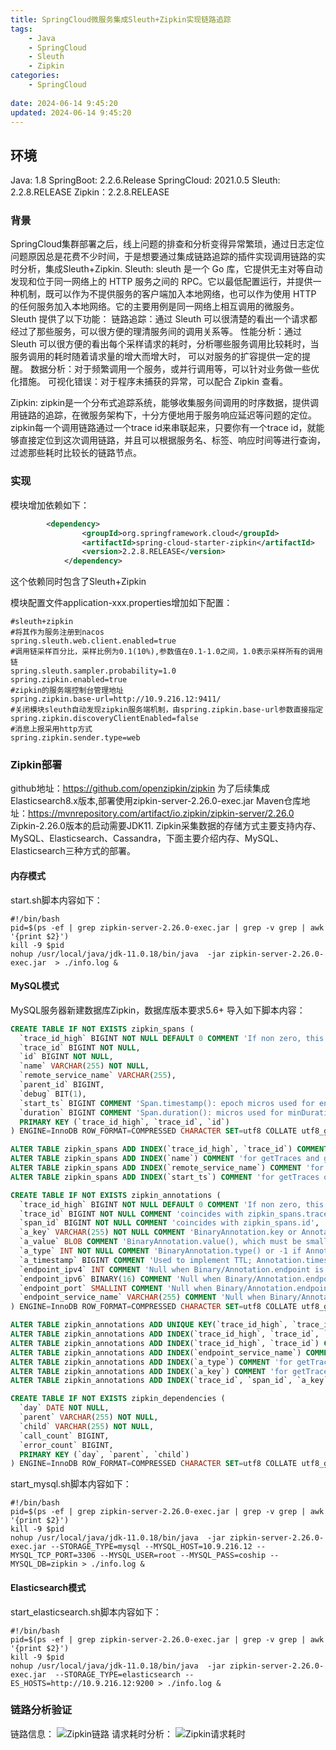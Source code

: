 ```yaml
---
title: SpringCloud微服务集成Sleuth+Zipkin实现链路追踪
tags:
	- Java
	- SpringCloud
	- Sleuth
	- Zipkin
categories: 
	- SpringCloud
	
date: 2024-06-14 9:45:20
updated: 2024-06-14 9:45:20
---
```

## <span id="inline-blue">环境</span>
Java: 1.8
SpringBoot: 2.2.6.Release
SpringCloud: 2021.0.5
Sleuth: 2.2.8.RELEASE
Zipkin：2.2.8.RELEASE
### <span id="inline-blue">背景</span>
SpringCloud集群部署之后，线上问题的排查和分析变得异常繁琐，通过日志定位问题原因总是花费不少时间，于是想要通过集成链路追踪的插件实现调用链路的实时分析，集成Sleuth+Zipkin.
Sleuth:
sleuth 是一个 Go 库，它提供无主对等自动发现和位于同一网络上的 HTTP 服务之间的 RPC。它以最低配置运行，并提供一种机制，既可以作为不提供服务的客户端加入本地网络，也可以作为使用 HTTP 的任何服务加入本地网络。它的主要用例是同一网络上相互调用的微服务。
Sleuth 提供了以下功能：
链路追踪：通过 Sleuth 可以很清楚的看出一个请求都经过了那些服务，可以很方便的理清服务间的调用关系等。
性能分析：通过 Sleuth 可以很方便的看出每个采样请求的耗时，分析哪些服务调用比较耗时，当服务调用的耗时随着请求量的增大而增大时， 可以对服务的扩容提供一定的提醒。
数据分析：对于频繁调用一个服务，或并行调用等，可以针对业务做一些优化措施。
可视化错误：对于程序未捕获的异常，可以配合 Zipkin 查看。

Zipkin:
zipkin是一个分布式追踪系统，能够收集服务间调用的时序数据，提供调用链路的追踪，在微服务架构下，十分方便地用于服务响应延迟等问题的定位。
zipkin每一个调用链路通过一个trace id来串联起来，只要你有一个trace id，就能够直接定位到这次调用链路，并且可以根据服务名、标签、响应时间等进行查询，过滤那些耗时比较长的链路节点。

### <span id="inline-blue">实现</span>
模块增加依赖如下：
```xml
		<dependency>
                <groupId>org.springframework.cloud</groupId>
                <artifactId>spring-cloud-starter-zipkin</artifactId>
                <version>2.2.8.RELEASE</version>
            </dependency>
```
这个依赖同时包含了Sleuth+Zipkin

模块配置文件application-xxx.properties增加如下配置：
```properties
#sleuth+zipkin
#将其作为服务注册到nacos
spring.sleuth.web.client.enabled=true
#调用链采样百分比，采样比例为0.1(10%),参数值在0.1-1.0之间，1.0表示采样所有的调用链
spring.sleuth.sampler.probability=1.0
spring.zipkin.enabled=true
#zipkin的服务端控制台管理地址
spring.zipkin.base-url=http://10.9.216.12:9411/
#关闭模块sleuth自动发现zipkin服务端机制，由spring.zipkin.base-url参数直接指定
spring.zipkin.discoveryClientEnabled=false
#消息上报采用http方式
spring.zipkin.sender.type=web
```

### <span id="inline-blue">Zipkin部署</span>
github地址：https://github.com/openzipkin/zipkin
为了后续集成Elasticsearch8.x版本,部署使用zipkin-server-2.26.0-exec.jar
Maven仓库地址：https://mvnrepository.com/artifact/io.zipkin/zipkin-server/2.26.0
Zipkin-2.26.0版本的启动需要JDK11.
Zipkin采集数据的存储方式主要支持内存、MySQL、Elasticsearch、Cassandra，下面主要介绍内存、MySQL、Elasticsearch三种方式的部署。
#### <span id="inline-blue">内存模式</span>
start.sh脚本内容如下：
```shell
#!/bin/bash
pid=$(ps -ef | grep zipkin-server-2.26.0-exec.jar | grep -v grep | awk '{print $2}')
kill -9 $pid
nohup /usr/local/java/jdk-11.0.18/bin/java  -jar zipkin-server-2.26.0-exec.jar  > ./info.log &
```

#### <span id="inline-blue">MySQL模式</span>
MySQL服务器新建数据库Zipkin，数据库版本要求5.6+
导入如下脚本内容：
```sql
CREATE TABLE IF NOT EXISTS zipkin_spans (
  `trace_id_high` BIGINT NOT NULL DEFAULT 0 COMMENT 'If non zero, this means the trace uses 128 bit traceIds instead of 64 bit',
  `trace_id` BIGINT NOT NULL,
  `id` BIGINT NOT NULL,
  `name` VARCHAR(255) NOT NULL,
  `remote_service_name` VARCHAR(255),
  `parent_id` BIGINT,
  `debug` BIT(1),
  `start_ts` BIGINT COMMENT 'Span.timestamp(): epoch micros used for endTs query and to implement TTL',
  `duration` BIGINT COMMENT 'Span.duration(): micros used for minDuration and maxDuration query',
  PRIMARY KEY (`trace_id_high`, `trace_id`, `id`)
) ENGINE=InnoDB ROW_FORMAT=COMPRESSED CHARACTER SET=utf8 COLLATE utf8_general_ci;

ALTER TABLE zipkin_spans ADD INDEX(`trace_id_high`, `trace_id`) COMMENT 'for getTracesByIds';
ALTER TABLE zipkin_spans ADD INDEX(`name`) COMMENT 'for getTraces and getSpanNames';
ALTER TABLE zipkin_spans ADD INDEX(`remote_service_name`) COMMENT 'for getTraces and getRemoteServiceNames';
ALTER TABLE zipkin_spans ADD INDEX(`start_ts`) COMMENT 'for getTraces ordering and range';

CREATE TABLE IF NOT EXISTS zipkin_annotations (
  `trace_id_high` BIGINT NOT NULL DEFAULT 0 COMMENT 'If non zero, this means the trace uses 128 bit traceIds instead of 64 bit',
  `trace_id` BIGINT NOT NULL COMMENT 'coincides with zipkin_spans.trace_id',
  `span_id` BIGINT NOT NULL COMMENT 'coincides with zipkin_spans.id',
  `a_key` VARCHAR(255) NOT NULL COMMENT 'BinaryAnnotation.key or Annotation.value if type == -1',
  `a_value` BLOB COMMENT 'BinaryAnnotation.value(), which must be smaller than 64KB',
  `a_type` INT NOT NULL COMMENT 'BinaryAnnotation.type() or -1 if Annotation',
  `a_timestamp` BIGINT COMMENT 'Used to implement TTL; Annotation.timestamp or zipkin_spans.timestamp',
  `endpoint_ipv4` INT COMMENT 'Null when Binary/Annotation.endpoint is null',
  `endpoint_ipv6` BINARY(16) COMMENT 'Null when Binary/Annotation.endpoint is null, or no IPv6 address',
  `endpoint_port` SMALLINT COMMENT 'Null when Binary/Annotation.endpoint is null',
  `endpoint_service_name` VARCHAR(255) COMMENT 'Null when Binary/Annotation.endpoint is null'
) ENGINE=InnoDB ROW_FORMAT=COMPRESSED CHARACTER SET=utf8 COLLATE utf8_general_ci;

ALTER TABLE zipkin_annotations ADD UNIQUE KEY(`trace_id_high`, `trace_id`, `span_id`, `a_key`, `a_timestamp`) COMMENT 'Ignore insert on duplicate';
ALTER TABLE zipkin_annotations ADD INDEX(`trace_id_high`, `trace_id`, `span_id`) COMMENT 'for joining with zipkin_spans';
ALTER TABLE zipkin_annotations ADD INDEX(`trace_id_high`, `trace_id`) COMMENT 'for getTraces/ByIds';
ALTER TABLE zipkin_annotations ADD INDEX(`endpoint_service_name`) COMMENT 'for getTraces and getServiceNames';
ALTER TABLE zipkin_annotations ADD INDEX(`a_type`) COMMENT 'for getTraces and autocomplete values';
ALTER TABLE zipkin_annotations ADD INDEX(`a_key`) COMMENT 'for getTraces and autocomplete values';
ALTER TABLE zipkin_annotations ADD INDEX(`trace_id`, `span_id`, `a_key`) COMMENT 'for dependencies job';

CREATE TABLE IF NOT EXISTS zipkin_dependencies (
  `day` DATE NOT NULL,
  `parent` VARCHAR(255) NOT NULL,
  `child` VARCHAR(255) NOT NULL,
  `call_count` BIGINT,
  `error_count` BIGINT,
  PRIMARY KEY (`day`, `parent`, `child`)
) ENGINE=InnoDB ROW_FORMAT=COMPRESSED CHARACTER SET=utf8 COLLATE utf8_general_ci;
```
start_mysql.sh脚本内容如下：
```shell
#!/bin/bash
pid=$(ps -ef | grep zipkin-server-2.26.0-exec.jar | grep -v grep | awk '{print $2}')
kill -9 $pid
nohup /usr/local/java/jdk-11.0.18/bin/java  -jar zipkin-server-2.26.0-exec.jar --STORAGE_TYPE=mysql --MYSQL_HOST=10.9.216.12 --MYSQL_TCP_PORT=3306 --MYSQL_USER=root --MYSQL_PASS=coship --MYSQL_DB=zipkin > ./info.log &
```
#### <span id="inline-blue">Elasticsearch模式</span>
start_elasticsearch.sh脚本内容如下：
```shell
#!/bin/bash
pid=$(ps -ef | grep zipkin-server-2.26.0-exec.jar | grep -v grep | awk '{print $2}')
kill -9 $pid
nohup /usr/local/java/jdk-11.0.18/bin/java  -jar zipkin-server-2.26.0-exec.jar  --STORAGE_TYPE=elasticsearch --ES_HOSTS=http://10.9.216.12:9200 > ./info.log &
```

### <span id="inline-blue">链路分析验证</span>
链路信息：
![Zipkin链路](/images/Zipkin/Zipkin_20240614_001.png)
请求耗时分析：
![Zipkin请求耗时](/images/Zipkin/Zipkin_20240614_002.png)
